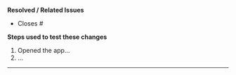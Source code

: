<!-- 
🚨🚨🚨🚨🚨🚨🚨🚨🚨🚨🚨🚨🚨🚨🚨🚨🚨🚨🚨🚨🚨
I ACKNOWLEDGE THE FOLLOWING BEFORE PROCEEDING:
1. PR may be deleted if it is not following the template
2. Try not to make duplicates. Do a quick search before posting
3. Add a clear title starting with "Feature:" or "Fix:"
-->

**Resolved / Related Issues**

<!--
To prevent extra work, all changes to the codebase must link to an approved issue marked as `Ready to build`. Please insert the issue number following the hashtag with the issue number that this Pull Request resolves.
-->

- Closes #

**Steps used to test these changes**

<!--
Stability is a top priority and all changes are required to go through testing before being merged into the repo. Please include a list of steps that you used to test this PR.
-->

1. Opened the app...
2. ...

---

<!-- Write a detailed description of your changes here -->
